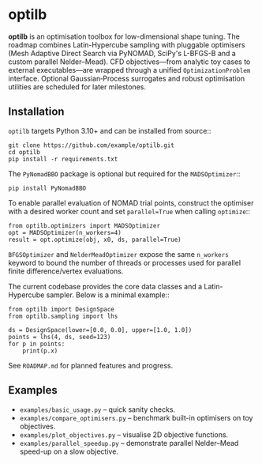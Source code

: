 # optilb

**optilb** is an optimisation toolbox for low-dimensional shape tuning.  The
roadmap combines Latin-Hypercube sampling with pluggable optimisers (Mesh
Adaptive Direct Search via PyNOMAD, SciPy's L-BFGS-B and a custom parallel
Nelder–Mead).  CFD objectives—from analytic toy cases to external executables—are
wrapped through a unified `OptimizationProblem` interface.  Optional
Gaussian‑Process surrogates and robust optimisation utilities are scheduled for
later milestones.

## Installation

`optilb` targets Python 3.10+ and can be installed from source::

    git clone https://github.com/example/optilb.git
    cd optilb
    pip install -r requirements.txt

The `PyNomadBBO` package is optional but required for the `MADSOptimizer`::

    pip install PyNomadBBO

To enable parallel evaluation of NOMAD trial points, construct the optimiser
with a desired worker count and set ``parallel=True`` when calling
``optimize``::

    from optilb.optimizers import MADSOptimizer
    opt = MADSOptimizer(n_workers=4)
    result = opt.optimize(obj, x0, ds, parallel=True)

`BFGSOptimizer` and `NelderMeadOptimizer` expose the same ``n_workers`` keyword
to bound the number of threads or processes used for parallel finite
difference/vertex evaluations.

The current codebase provides the core data classes and a Latin-Hypercube
sampler.  Below is a minimal example::

    from optilb import DesignSpace
    from optilb.sampling import lhs

    ds = DesignSpace(lower=[0.0, 0.0], upper=[1.0, 1.0])
    points = lhs(4, ds, seed=123)
    for p in points:
        print(p.x)

See `ROADMAP.md` for planned features and progress.

## Examples

- `examples/basic_usage.py` – quick sanity checks.
- `examples/compare_optimisers.py` – benchmark built-in optimisers on toy objectives.
- `examples/plot_objectives.py` – visualise 2D objective functions.
- `examples/parallel_speedup.py` – demonstrate parallel Nelder–Mead speed-up on a slow objective.
